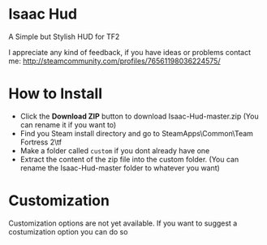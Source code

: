 # Isaac Hud

A Simple but Stylish HUD for TF2

I appreciate any kind of feedback, if you have ideas or problems contact me: http://steamcommunity.com/profiles/76561198036224575/

# How to Install

* Click the **Download ZIP** button to download Isaac-Hud-master.zip (You can rename it if you want to)
* Find you Steam install directory and go to SteamApps\Common\Team Fortress 2\tf
* Make a folder called `custom` if you dont already have one
* Extract the content of the zip file into the custom folder. (You can rename the Isaac-Hud-master folder to whatever you want)

# Customization

Customization options are not yet available. If you want to suggest a costumization option you can do so
